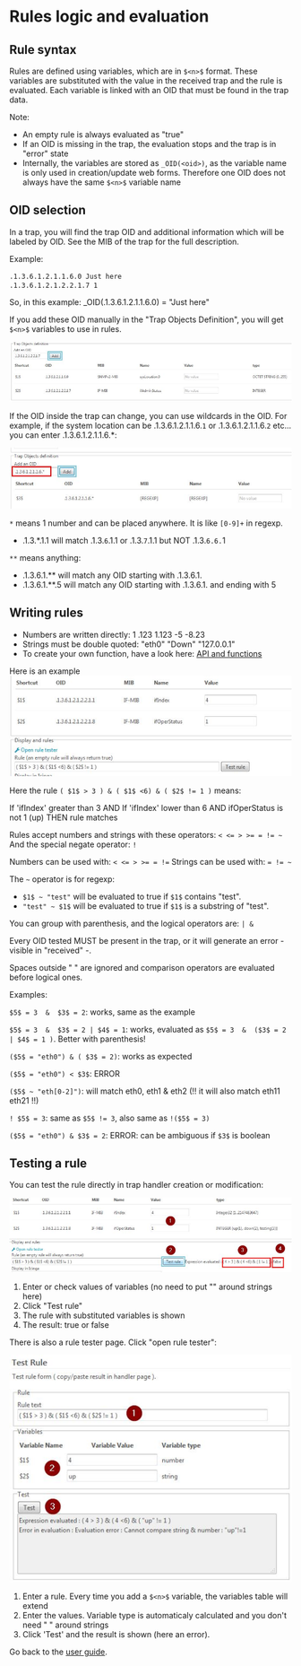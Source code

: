 Rules logic and evaluation
==========================

Rule syntax
-----------

Rules are defined using variables, which are in `$<n>$` format.
These variables are substituted with the value in the received trap and the rule is evaluated. Each variable is linked with an OID that must be found in the trap data.

Note: 
* An empty rule is always evaluated as "true"
* If an OID is missing in the trap, the evaluation stops and the trap is in "error" state
* Internally, the variables are stored as `_OID(<oid>)`, as the variable name is only used in creation/update web forms. Therefore one OID does not always have the same `$<n>$` variable name

OID selection
-------------

In a trap, you will find the trap OID and additional information which will be labeled by OID. See the MIB of the trap for the full description.

Example:
```
.1.3.6.1.2.1.1.6.0 Just here
.1.3.6.1.2.1.2.2.1.7 1
```

So, in this example: _OID(.1.3.6.1.2.1.1.6.0) = "Just here"

If you add these OID manually in the "Trap Objects Definition", you will get `$<n>$` variables to use in rules.

![rulelogic-2a](img/rule-logic-2a.jpg)

If the OID inside the trap can change, you can use wildcards in the OID.
For example, if the system location can be .1.3.6.1.2.1.1.6.`1` or .1.3.6.1.2.1.1.6.`2` etc... you can enter .1.3.6.1.2.1.1.6.*:

![rulelogic-2b](img/rule-logic-2b.jpg)

`*` means 1 number and can be placed anywhere. It is like `[0-9]+` in regexp.

- .1.3.*.1.1 will match .1.3.`6`.1.1 or .1.3.`7`.1.1 but NOT .1.3.`6.6.`1

`**` means anything:

- .1.3.6.1.** will match any OID starting with .1.3.6.1.
- .1.3.6.1.**.5 will match any OID starting with .1.3.6.1. and ending with 5



Writing rules
-------------

* Numbers are written directly: 1 .123  1.123 -5 -8.23
* Strings must be double quoted: "eth0" "Down" "127.0.0.1"
* To create your own function, have a look here: [API and functions](50-api-functions.md)

Here is an example 
![rulelogic-1](img/rule-logic-1.jpg)

Here the rule `( $1$ > 3 ) & ( $1$ <6) & ( $2$ != 1 )` means: 

If 'ifIndex' greater than 3 AND If 'ifIndex' lower than 6 AND ifOperStatus is not 1 (up)  THEN rule matches

Rules accept numbers and strings with these operators: `< <= > >= = != ~`
And the special negate operator: `!`

Numbers can be used with: `< <= > >= = !=`
Strings can be used with: `= != ~` 

The `~` operator is for regexp: 
* `$1$ ~ "test"` will be evaluated to true if `$1$` contains "test".
* `"test" ~ $1$` will be evaluated to true if `$1$` is a substring of "test".

You can group with parenthesis, and the logical operators are: `| &`

Every OID tested MUST be present in the trap, or it will generate an error - visible in "received" -.

Spaces outside " " are ignored and comparison operators are evaluated before logical ones.

Examples:

`$5$ = 3  &  $3$ = 2`: works, same as the example

`$5$ = 3  &  $3$ = 2 | $4$ = 1`: works, evaluated as `$5$ = 3  &  ($3$ = 2 | $4$ = 1 )`. Better with parenthesis!

`($5$ = "eth0") & ( $3$ = 2)`: works as expected

`($5$ = "eth0") < $3$`: ERROR

`($5$ ~ "eth[0-2]")`: will match eth0, eth1 & eth2  (!! it will also match eth11 eth21 !!)

`! $5$ = 3`: same as `$5$ != 3`, also same as `!($5$ = 3)`

`($5$ = "eth0") & $3$ = 2`: ERROR: can be ambiguous if `$3$` is boolean


Testing a rule
---------------

You can test the rule directly in trap handler creation or modification:

![rulelogic-5](img/rule-logic-5.jpg)

1) Enter or check values of variables (no need to put "" around strings here)
2) Click "Test rule"
3) The rule with substituted variables is shown
4) The result: true or false

There is also a rule tester page. Click "open rule tester":

![rulelogic-8](img/rule-logic-8.jpg)

1) Enter a rule. Every time you add a `$<n>$` variable, the variables table will extend
2) Enter the values. Variable type is automaticaly calculated and you don't need " " around strings
3) Click 'Test' and the result is shown (here an error).




Go back to the [user guide](02-userguide.md).
